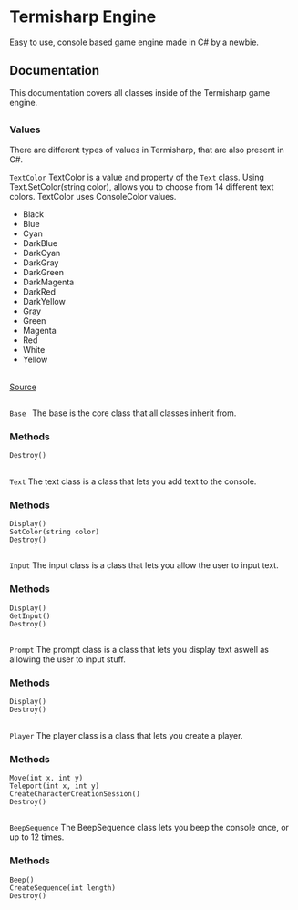 # Termisharp Engine
Easy to use, console based game engine made in C# by a newbie.

## Documentation
This documentation covers all classes inside of the Termisharp game engine.

##
### Values
There are different types of values in Termisharp, that are also present in C#.

` TextColor `
TextColor is a value and property of the ` Text ` class. Using Text.SetColor(string color), allows you to choose from 14 different text colors. TextColor uses ConsoleColor values.
* Black
* Blue
* Cyan
* DarkBlue
* DarkCyan
* DarkGray
* DarkGreen
* DarkMagenta
* DarkRed
* DarkYellow
* Gray
* Green
* Magenta
* Red
* White
* Yellow

<br>
<a href="https://docs.microsoft.com/en-us/dotnet/api/system.consolecolor?view=net-6.0">Source</a>

##
`Base `
The base is the core class that all classes inherit from. 

### Methods
` Destroy() `

##
` Text `
The text class is a class that lets you add text to the console.

### Methods
` Display() `
<br>
` SetColor(string color) `
<br>
` Destroy() `

##
` Input `
The input class is a class that lets you allow the user to input text.

### Methods
` Display() `
<br>
` GetInput() `
<br>
` Destroy() `

##
` Prompt `
The prompt class is a class that lets you display text aswell as allowing the user to input stuff.

### Methods
` Display() `
<br>
` Destroy() `

##
` Player `
The player class is a class that lets you create a player.

### Methods
` Move(int x, int y) `
<br>
` Teleport(int x, int y) `
<br>
` CreateCharacterCreationSession() `
<br>
` Destroy() `

##
` BeepSequence `
The BeepSequence class lets you beep the console once, or up to 12 times.

### Methods
` Beep() `
<br>
` CreateSequence(int length) `
<br>
` Destroy() `
